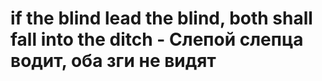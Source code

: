# if the blind lead the blind, both shall fall into the ditch - Слепой слепца водит, оба зги не видят
